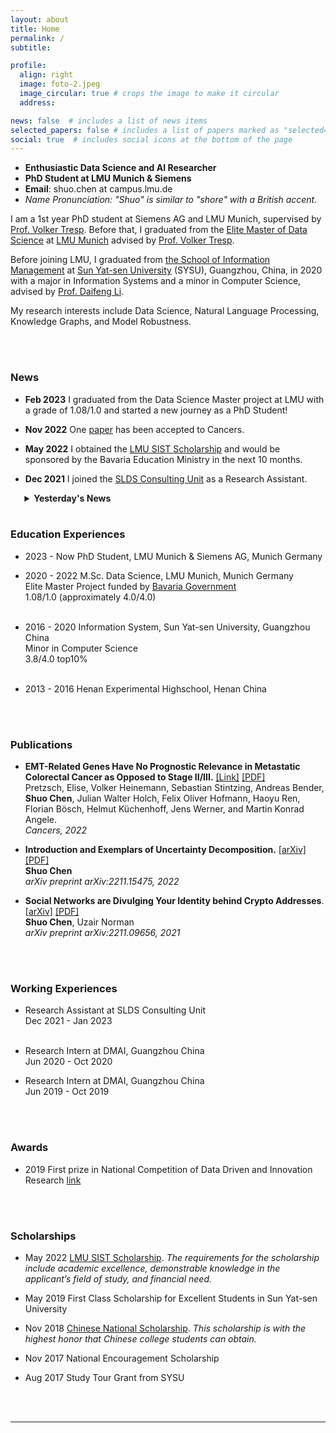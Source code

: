 ```yaml
---
layout: about
title: Home
permalink: /
subtitle: 

profile:
  align: right
  image: foto-2.jpeg
  image_circular: true # crops the image to make it circular
  address:

news: false  # includes a list of news items
selected_papers: false # includes a list of papers marked as "selected={true}"
social: true  # includes social icons at the bottom of the page
---
```

- **Enthusiastic Data Science and AI Researcher**
- **PhD Student at LMU Munich & Siemens**
- **Email**: shuo.chen at campus.lmu.de
- *Name Pronunciation: "Shuo" is similar to "shore" with a British accent.*

I am a 1st year PhD student at Siemens AG and LMU Munich, supervised by [Prof. Volker Tresp](https://www.dbs.ifi.lmu.de/~tresp/). Before that, I graduated from the [Elite Master of Data Science](https://www.m-datascience.mathematik-informatik-statistik.uni-muenchen.de/index.html) at [LMU Munich](https://www.lmu.de/en/) advised by [Prof. Volker Tresp](https://www.dbs.ifi.lmu.de/~tresp/).

Before joining LMU, I graduated from [the School of Information Management](https://ischool.sysu.edu.cn/) at [Sun Yat-sen University](https://en.wikipedia.org/wiki/Sun_Yat-sen_University) (SYSU), Guangzhou, China, in 2020 with a major in Information Systems and a minor in Computer Science, advised by [Prof. Daifeng Li](https://ischool.sysu.edu.cn/cn/content/%E6%9D%8E%E5%B2%B1%E5%B3%B0).

My research interests include Data Science, Natural Language Processing, Knowledge Graphs, and Model Robustness.

<!-- 
Write your biography here. Tell the world about yourself. Link to your favorite [subreddit](http://reddit.com). You can put a picture in, too. The code is already in, just name your picture `prof_pic.jpg` and put it in the `img/` folder.

Put your address / P.O. box / other info right below your picture. You can also disable any these elements by editing `profile` property of the YAML header of your `_pages/about.md`. Edit `_bibliography/papers.bib` and Jekyll will render your [publications page](/al-folio/publications/) automatically.

Link to your social media connections, too. This theme is set up to use [Font Awesome icons](http://fortawesome.github.io/Font-Awesome/) and [Academicons](https://jpswalsh.github.io/academicons/), like the ones below. Add your Facebook, Twitter, LinkedIn, Google Scholar, or just disable all of them. -->

<br/><br/>

### News 
- **Feb 2023** I graduated from the Data Science Master project at LMU with a grade of 1.08/1.0 and started a new journey as a PhD Student!

- **Nov 2022** One [paper](https://www.mdpi.com/2072-6694/14/22/5596) has been accepted to Cancers.

- **May 2022** I obtained the [LMU SIST Scholarship](https://www.lmu.de/en/workspace-for-students/student-support-services/finance-your-studies/scholarships/scholarships-for-international-students/index.html) and would be sponsored by the Bavaria Education Ministry in the next 10 months. 

- **Dec 2021** I joined the [SLDS Consulting Unit](https://www.slds.stat.uni-muenchen.de/consulting/) as a Research Assistant.


<!-- 
https://markdowntohtml.com/
- **July 2020** I joined [DMAI](https://dm.ai/) as a Research Intern.


- **June 2020** I graduated from SYSU and would study in the [Data Science Master Program](https://www.m-datascience.mathematik-informatik-statistik.uni-muenchen.de/index.html) at LMU Munich, Germany.



- **May 2019** I obtained the First Class Scholarship for Excellent Students at Sun Yat-sen University.



- **May 2019** My team won the First Prize in a [national competition](https://data-competition.pku.edu.cn/) and ranked 2nd among hundreds of teams.



- **Nov 2018** I obtained the [Chinese National Scholarship](http://www.moe.gov.cn/srcsite/A05/s7505/201811/t20181114_354826.html) which is the scholarship with the highest honor that Chinese college students can obtain. 

- **Nov 2017** I obtained the National Encouragement Scholarship for excellent students with financial needs.

- **Aug 2017** I took a study tour of top-notch universities in Taiwan with visiting grant from SYSU.

 -->
 <div style="margin-left: 1.6em;">
<details>
<summary><strong>Yesterday's News</strong></summary>
<br/>
<ul style="margin-left: 0em">
<li><strong>July 2020</strong> I joined <a href="https://dm.ai/">DMAI</a> as a Research Intern.</li>
</ul>
<ul>
<li><strong>June 2020</strong> I graduated from SYSU and would study in the <a href="https://www.m-datascience.mathematik-informatik-statistik.uni-muenchen.de/index.html">Data Science Master Program</a> at LMU Munich, Germany. <a href="https://mp.weixin.qq.com/s/qcwoFhmsjMYvmQfHMmFjqw">(Press Coverage, in Chinese)</a></li>
</ul>
<ul style="margin-left: 0em">
<li><strong>July 2019</strong> I joined <a href="https://dm.ai/">DMAI</a> as a Research Intern.</li>
</ul>
<ul>
<li><strong>May 2019</strong> I obtained the First Class Scholarship for Excellent Students at Sun Yat-sen University.</li>
</ul>
<ul>
<li><strong>May 2019</strong> My team won the First Prize in a <a href="https://data-competition.pku.edu.cn/">national competition</a> and ranked 2nd among hundreds of teams. <a href="https://mp.weixin.qq.com/s/j_VVXgn6_gsGgz965NryWQ">(Press Coverage, in Chinese)</a></li>
</ul>
<ul>
<li><p><strong>Nov 2018</strong> I obtained the <a href="http://www.moe.gov.cn/srcsite/A05/s7505/201811/t20181114_354826.html">Chinese National Scholarship</a> which is the scholarship with the highest honor that Chinese college students can obtain. <a href="https://mp.weixin.qq.com/s/ryPHTofkQUSYtrRuuVHOZA">(Press Coverage, in Chinese)</a> </p>
</li>
<li><p><strong>Nov 2017</strong> I obtained the National Encouragement Scholarship for excellent students with financial needs.</p>
</li>
<li><p><strong>Aug 2017</strong> I took a study tour of top-notch universities in Taiwan with visiting grant from SYSU.</p>
</li>
</ul>
</details>

</div>
<br/>

### Education Experiences 
+ 2023 - Now PhD Student, LMU Munich & Siemens AG, Munich Germany <br>

+ 2020 - 2022 M.Sc. Data Science, LMU Munich, Munich Germany <br>
  Elite Master Project funded by [Bavaria Government](https://www.elitenetzwerk.bayern.de/start) <br>
  1.08/1.0 (approximately 4.0/4.0)
<br/><br/>

+ 2016 - 2020 Information System, Sun Yat-sen University, Guangzhou China <br>
  Minor in Computer Science <br>
  3.8/4.0 top10%
<br/><br/>
- 2013 - 2016 Henan Experimental Highschool, Henan China

<br/><br/>


### Publications
-  **EMT-Related Genes Have No Prognostic Relevance in Metastatic Colorectal Cancer as Opposed to Stage II/III.** [[Link]](https://www.mdpi.com/2072-6694/14/22/5596) [[PDF]](https://www.mdpi.com/2072-6694/14/22/5596/pdf?version=1668444867) <br>
  Pretzsch, Elise, Volker Heinemann, Sebastian Stintzing, Andreas Bender, **Shuo Chen**, Julian Walter Holch, Felix Oliver Hofmann, Haoyu Ren, Florian Bösch, Helmut Küchenhoff, Jens Werner, and Martin Konrad Angele. <br>
  *Cancers, 2022*


- **Introduction and Exemplars of Uncertainty Decomposition.** [[arXiv]](http://arxiv.org/abs/2211.15475) [[PDF]](https://arxiv.org/pdf/2211.15475.pdf) <br>
  **Shuo Chen** <br>
  *arXiv preprint arXiv:2211.15475, 2022*


- **Social Networks are Divulging Your Identity behind Crypto Addresses**. [[arXiv]](https://arxiv.org/abs/2211.09656) [[PDF]](https://arxiv.org/pdf/2211.09656) <br>
  **Shuo Chen**, Uzair Norman <br>
  *arXiv preprint arXiv:2211.09656, 2021*



<br/><br/>

### Working Experiences 

- Research Assistant at SLDS Consulting Unit <br>
  Dec 2021 - Jan 2023
<br/><br/>
- Research Intern at DMAI, Guangzhou China <br>
  Jun 2020 - Oct 2020

- Research Intern at DMAI, Guangzhou China <br>
  Jun 2019 - Oct 2019

<br/><br/>

### Awards
- 2019 First prize in National Competition of Data Driven and Innovation Research [link](https://opendata.pku.edu.cn/competition-2019.xhtml)

<br/><br/>

### Scholarships
- May 2022 [LMU SIST Scholarship](https://www.lmu.de/en/workspace-for-students/student-support-services/finance-your-studies/scholarships/scholarships-for-international-students/index.html). 
  *The requirements for the scholarship include academic excellence, demonstrable knowledge in the applicant’s field of study, and financial need.*

- May 2019 First Class Scholarship for Excellent Students in Sun Yat-sen University

- Nov 2018 [Chinese National Scholarship](http://www.moe.gov.cn/srcsite/A05/s7505/201811/t20181114_354826.html). *This scholarship is with the highest honor that Chinese college students can obtain.*

- Nov 2017 National Encouragement Scholarship

- Aug 2017 Study Tour Grant from SYSU

<br/><br/>

---
